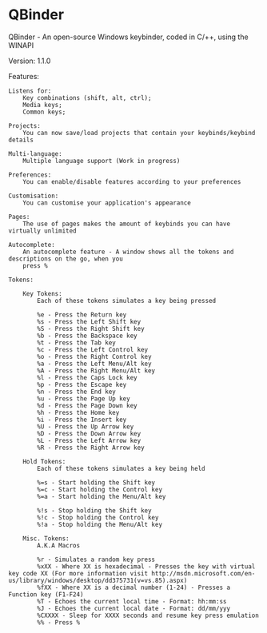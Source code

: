 QBinder
=======

QBinder - An open-source Windows keybinder, coded in C/++, using the WINAPI

Version: 1.1.0

Features:

    Listens for:
        Key combinations (shift, alt, ctrl);
        Media keys;
        Common keys;

    Projects:
        You can now save/load projects that contain your keybinds/keybind details

    Multi-language:
        Multiple language support (Work in progress)

    Preferences:
        You can enable/disable features according to your preferences

    Customisation:
        You can customise your application's appearance

    Pages:
        The use of pages makes the amount of keybinds you can have virtually unlimited

    Autocomplete:
        An autocomplete feature - A window shows all the tokens and descriptions on the go, when you
        press %

    Tokens:
  
        Key Tokens:
            Each of these tokens simulates a key being pressed 
                
            %e - Press the Return key
            %s - Press the Left Shift key
            %S - Press the Right Shift key
            %b - Press the Backspace key
            %t - Press the Tab key
            %c - Press the Left Control key
            %o - Press the Right Control key
            %a - Press the Left Menu/Alt key
            %A - Press the Right Menu/Alt key
            %l - Press the Caps Lock key
            %p - Press the Escape key
            %n - Press the End key
            %u - Press the Page Up key
            %d - Press the Page Down key
            %h - Press the Home key
            %i - Press the Insert key
            %U - Press the Up Arrow key
            %D - Press the Down Arrow key
            %L - Press the Left Arrow key
            %R - Press the Right Arrow key
      
        Hold Tokens:
            Each of these tokens simulates a key being held
            
            %=s - Start holding the Shift key
            %=c - Start holding the Control key
            %=a - Start holding the Menu/Alt key
            
            %!s - Stop holding the Shift key
            %!c - Stop holding the Control key
            %!a - Stop holding the Menu/Alt key
        
        Misc. Tokens:
            A.K.A Macros
            
            %r - Simulates a random key press
            %xXX - Where XX is hexadecimal - Presses the key with virtual key code XX (For more information visit http://msdn.microsoft.com/en-us/library/windows/desktop/dd375731(v=vs.85).aspx)
            %fXX - Where XX is a decimal number (1-24) - Presses a Function key (F1-F24)
            %T - Echoes the current local time - Format: hh:mm:ss
            %J - Echoes the current local date - Format: dd/mm/yyy
            %CXXXX - Sleep for XXXX seconds and resume key press emulation
            %% - Press %
